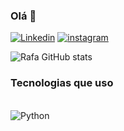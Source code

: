 ### Olá 👋


[![Linkedin](https://img.shields.io/badge/LinkedIn-0077B5?style=for-the-badge&logo=linkedin&logoColor=white)](https://www.linkedin.com/in/rafael-silva-souza-3972762b5/)
[![instagram](https://img.shields.io/badge/Instagram-E4405F?style=for-the-badge&logo=instagram&logoColor=white)](https://www.instagram.com/rf.deev?igsh=aGtucXJmazk1aHd6)

![Rafa GitHub stats](https://github-readme-stats.vercel.app/api?username=Rafa&show_icons=true&theme=dracula)

### Tecnologias que uso

<div style="display: inline_block"><br>
    <img aling="center" alt="Python" src="https://img.shields.io/badge/Python-14354C?style=for-the-badge&logo=python&logoColor=white"/>
<div>
